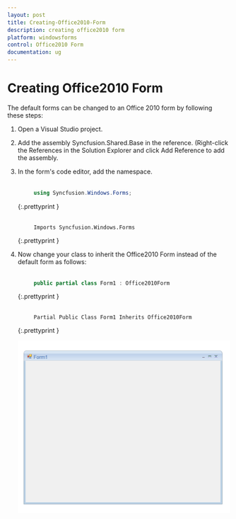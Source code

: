 ```yaml
---
layout: post
title: Creating-Office2010-Form
description: creating office2010 form
platform: windowsforms
control: Office2010 Form
documentation: ug
---
```


# Creating Office2010 Form

The default forms can be changed to an Office 2010 form by following these steps:

1. Open a Visual Studio project. 

2. Add the assembly Syncfusion.Shared.Base in the reference. (Right-click the References in the Solution Explorer and click Add Reference to add the assembly.
 
3. In the form's code editor, add the namespace.

   ~~~ cs

		using Syncfusion.Windows.Forms;

   ~~~
   {:.prettyprint }

   ~~~ vbnet

		Imports Syncfusion.Windows.Forms

   ~~~
   {:.prettyprint }

4. Now change your class to inherit the Office2010 Form instead of the default form as follows:

   ~~~ cs

		public partial class Form1 : Office2010Form 

   ~~~
   {:.prettyprint }

   ~~~ vbnet

		Partial Public Class Form1 Inherits Office2010Form

   ~~~
   {:.prettyprint }

   ![](Creating-Office2010-Form_images/Creating-Office2010-Form_img1.png)